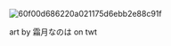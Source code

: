 ![60f00d686220a021175d6ebb2e88c91f](https://github.com/user-attachments/assets/93a1d436-326a-4019-9f5d-fa121888921a)

art by 霜月なのは on twt
